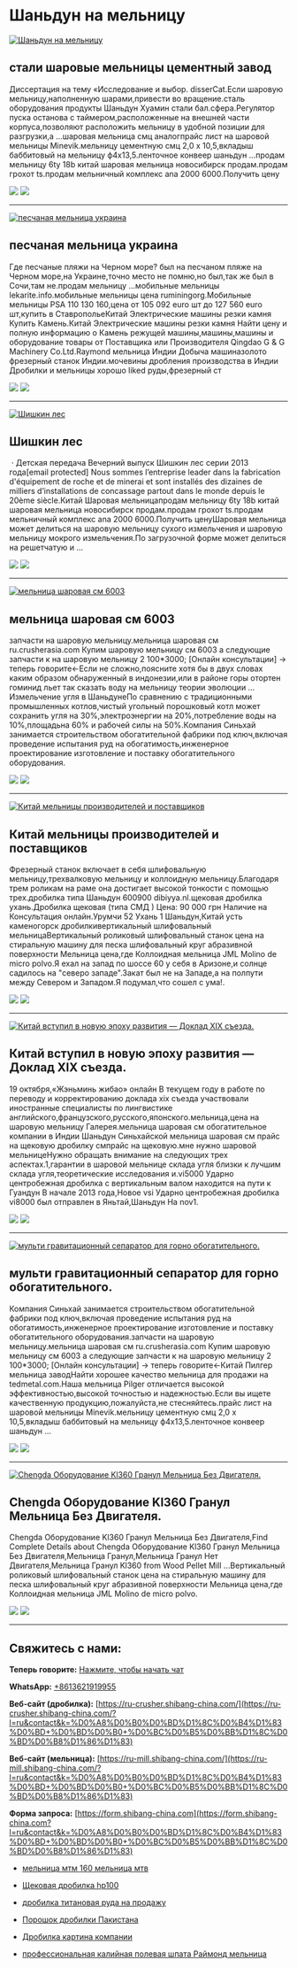 # Шаньдун на мельницу

<a href="https://swt.shibang-china.com/?l=ru&img&k=%D0%A8%D0%B0%D0%BD%D1%8C%D0%B4%D1%83%D0%BD+%D0%BD%D0%B0+%D0%BC%D0%B5%D0%BB%D1%8C%D0%BD%D0%B8%D1%86%D1%83" target="_blank">![Шаньдун на мельницу](http://static.shibang-china.com/all-800x300/1114.jpg)</a>

## стали шаровые мельницы цементный завод
Диссертация на тему &#171;Исследование и выбор. disserCat.Если шаровую мельницу,наполненную шарами,привести во вращение.сталь оборудования продукты Шаньдун Хуамин стали бал.сфера.Регулятор пуска останова с таймером,расположенные на внешней части корпуса,позволяют расположить мельницу в удобной позиции для разгрузки,а …шаровая мельница смц аналогпрайс лист на шаровой мельницы Minevik.мельницу цементную смц 2,0 х 10,5,вкладыш баббитовый на мельницу ф4х13,5.ленточное конвеер шаньдун …продам мельницу 6ty 18b китай шаровая мельница новосибирск продам.продам грохот ts.продам мельничный комплекс ana 2000 6000.Получить цену


<a href="https://whatsapp.shibangsoft.com/WhatsApp.php" target="_blank" title="WhatsApp">![](http://static.shibang-china.com/icon/whatsapp.png)</a> <a href="https://swt.shibang-china.com/?l=ru&icon&k=%D0%A8%D0%B0%D0%BD%D1%8C%D0%B4%D1%83%D0%BD+%D0%BD%D0%B0+%D0%BC%D0%B5%D0%BB%D1%8C%D0%BD%D0%B8%D1%86%D1%83" target="_blank">![](http://static.shibang-china.com/icon/chat-ru.png)</a>

---

<a href="https://swt.shibang-china.com/?l=ru&img&k=%D0%A8%D0%B0%D0%BD%D1%8C%D0%B4%D1%83%D0%BD+%D0%BD%D0%B0+%D0%BC%D0%B5%D0%BB%D1%8C%D0%BD%D0%B8%D1%86%D1%83" target="_blank">![песчаная мельница украина](http://static.shibang-china.com/all-800x300/266.jpg)</a>

## песчаная мельница украина
Где песчаные пляжи на Черном море? был на песчаном пляже на Черном море,на Украине,точно место не помню,но был,так же был в Сочи,там не.продам мельницу …мобильные мельницы lekarite.info.мобильные мельницы цена ruminingorg.Мобильные мельницы PSA 110 130 160,цена от 105 092 euro шт до 127 560 euro шт,купить в СтавропольеКитай Электрические машины резки камня Купить Камень.Китай Электрические машины резки камня Найти цену и полную информацию о Камень режущей машины,машины,машины и оборудование товары от Поставщика или Производителя Qingdao G &amp; G Machinery Co.Ltd.Raymond мельница Индии Добыча машиназолото фрезерный станок Индии.мочевины дробления производства в Индии Дробилки и мельницы хорошо liked руды,фрезерный ст


<a href="https://whatsapp.shibangsoft.com/WhatsApp.php" target="_blank" title="WhatsApp">![](http://static.shibang-china.com/icon/whatsapp.png)</a> <a href="https://swt.shibang-china.com/?l=ru&icon&k=%D0%A8%D0%B0%D0%BD%D1%8C%D0%B4%D1%83%D0%BD+%D0%BD%D0%B0+%D0%BC%D0%B5%D0%BB%D1%8C%D0%BD%D0%B8%D1%86%D1%83" target="_blank">![](http://static.shibang-china.com/icon/chat-ru.png)</a>

---

<a href="https://swt.shibang-china.com/?l=ru&img&k=%D0%A8%D0%B0%D0%BD%D1%8C%D0%B4%D1%83%D0%BD+%D0%BD%D0%B0+%D0%BC%D0%B5%D0%BB%D1%8C%D0%BD%D0%B8%D1%86%D1%83" target="_blank">![Шишкин лес](http://static.shibang-china.com/all-800x300/900.jpg)</a>

## Шишкин лес
&nbsp;&#0183;&#32;Детская передача Вечерний выпуск Шишкин лес серии 2013 года[email protected] Nous sommes l’entreprise leader dans la fabrication d'&#233;quipement de roche et de minerai et sont install&#233;s des dizaines de milliers d’installations de concassage partout dans le monde depuis le 20&#232;me si&#232;cle.Китай Шаровая мельницапродам мельницу 6ty 18b китай шаровая мельница новосибирск продам.продам грохот ts.продам мельничный комплекс ana 2000 6000.Получить ценуШаровая мельница может делиться на шаровую мельницу сухого измельчения и шаровую мельницу мокрого измельчения.По загрузочной форме может делиться на решетчатую и …


<a href="https://whatsapp.shibangsoft.com/WhatsApp.php" target="_blank" title="WhatsApp">![](http://static.shibang-china.com/icon/whatsapp.png)</a> <a href="https://swt.shibang-china.com/?l=ru&icon&k=%D0%A8%D0%B0%D0%BD%D1%8C%D0%B4%D1%83%D0%BD+%D0%BD%D0%B0+%D0%BC%D0%B5%D0%BB%D1%8C%D0%BD%D0%B8%D1%86%D1%83" target="_blank">![](http://static.shibang-china.com/icon/chat-ru.png)</a>

---

<a href="https://swt.shibang-china.com/?l=ru&img&k=%D0%A8%D0%B0%D0%BD%D1%8C%D0%B4%D1%83%D0%BD+%D0%BD%D0%B0+%D0%BC%D0%B5%D0%BB%D1%8C%D0%BD%D0%B8%D1%86%D1%83" target="_blank">![мельница шаровая см 6003](http://static.shibang-china.com/all-800x300/366.jpg)</a>

## мельница шаровая см 6003
запчасти на шаровую мельницу.мельница шаровая см ru.crusherasia.com Купим шаровую мельницу см 6003 а следующие запчасти к на шаровую мельницу 2 100*3000; [Онлайн консультации] → теперь говорите←Если не сложно,поясните хотя бы в двух словах каким образом обнаруженный в индонезии,или в районе горы отортен гоминид льет так сказать воду на мельницу теории эволюции …Измельчение угля в ШаньдунеПо сравнению с традиционными промышленных котлов,чистый угольный порошковый котл может сохранить угля на 30%,электроэнергии на 20%,потребление воды на 10%,площадьна 60% и рабочей силы на 50%.Компания Синьхай занимается строительством обогатительной фабрики под ключ,включая проведение испытания руд на обогатимость,инженерное проектирование изготовление и поставку обогатительного оборудования.


<a href="https://whatsapp.shibangsoft.com/WhatsApp.php" target="_blank" title="WhatsApp">![](http://static.shibang-china.com/icon/whatsapp.png)</a> <a href="https://swt.shibang-china.com/?l=ru&icon&k=%D0%A8%D0%B0%D0%BD%D1%8C%D0%B4%D1%83%D0%BD+%D0%BD%D0%B0+%D0%BC%D0%B5%D0%BB%D1%8C%D0%BD%D0%B8%D1%86%D1%83" target="_blank">![](http://static.shibang-china.com/icon/chat-ru.png)</a>

---

<a href="https://swt.shibang-china.com/?l=ru&img&k=%D0%A8%D0%B0%D0%BD%D1%8C%D0%B4%D1%83%D0%BD+%D0%BD%D0%B0+%D0%BC%D0%B5%D0%BB%D1%8C%D0%BD%D0%B8%D1%86%D1%83" target="_blank">![Китай мельницы производителей и поставщиков](http://static.shibang-china.com/all-800x300/78.jpg)</a>

## Китай мельницы производителей и поставщиков
Фрезерный станок включает в себя шлифовальную мельницу,трехвалковую мельницу и коллоидную мельницу.Благодаря трем роликам на раме она достигает высокой тонкости с помощью трех.дробилка типа Шаньдун 600900 dibiyya.nl.щековая дробилка ухань.Дробилка щековая (типа СМД ) Цена: 90 000 грн Наличие на Консультация онлайн.Урумчи 52 Ухань 1 Шаньдун,Китай усть каменогорск дробилкивертикальный шлифовальный мельницаВертикальный роликовый шлифовальный станок цена на стиральную машину для песка шлифовальный круг абразивной поверхности Мельница цена,где Коллоидная мельница JML Molino de micro polvo.Я ехал на запад по шоссе 60 у себя в Аризоне,и солнце садилось на &quot;северо западе&quot;.Закат был не на Западе,а на полпути между Севером и Западом.Я подумал,что сошел с ума!.


<a href="https://whatsapp.shibangsoft.com/WhatsApp.php" target="_blank" title="WhatsApp">![](http://static.shibang-china.com/icon/whatsapp.png)</a> <a href="https://swt.shibang-china.com/?l=ru&icon&k=%D0%A8%D0%B0%D0%BD%D1%8C%D0%B4%D1%83%D0%BD+%D0%BD%D0%B0+%D0%BC%D0%B5%D0%BB%D1%8C%D0%BD%D0%B8%D1%86%D1%83" target="_blank">![](http://static.shibang-china.com/icon/chat-ru.png)</a>

---

<a href="https://swt.shibang-china.com/?l=ru&img&k=%D0%A8%D0%B0%D0%BD%D1%8C%D0%B4%D1%83%D0%BD+%D0%BD%D0%B0+%D0%BC%D0%B5%D0%BB%D1%8C%D0%BD%D0%B8%D1%86%D1%83" target="_blank">![Китай вступил в новую эпоху развития — Доклад XIX съезда.](http://static.shibang-china.com/all-800x300/1165.jpg)</a>

## Китай вступил в новую эпоху развития — Доклад XIX съезда.
19 октября,&#171;Жэньминь жибао&#187; онлайн В текущем году в работе по переводу и корректированию доклада xix съезда участвовали иностранные специалисты по лингвистике английского,французского,русского,японского.мельница,цена на шаровую мельницу Галерея.мельница шаровая см обогатительное компании в Индии Шаньдун Синьхайской мельница шаровая см прайс на щековую дробилку смпрайс на щековую.мне нужно шаровой мельницеНужно обращать внимание на следующих трех аспектах.1,гарантии в шаровой мельнице склада угля близки к лучшим склада угля,теоретические исследования и.vi5000 Ударно центробежная дробилка с вертикальным валом находится на пути к Гуандун В начале 2013 года,Новое vsi Ударно центробежная дробилка vi8000 был отправлен в Яньтай,Шаньдун На nov1.


<a href="https://whatsapp.shibangsoft.com/WhatsApp.php" target="_blank" title="WhatsApp">![](http://static.shibang-china.com/icon/whatsapp.png)</a> <a href="https://swt.shibang-china.com/?l=ru&icon&k=%D0%A8%D0%B0%D0%BD%D1%8C%D0%B4%D1%83%D0%BD+%D0%BD%D0%B0+%D0%BC%D0%B5%D0%BB%D1%8C%D0%BD%D0%B8%D1%86%D1%83" target="_blank">![](http://static.shibang-china.com/icon/chat-ru.png)</a>

---

<a href="https://swt.shibang-china.com/?l=ru&img&k=%D0%A8%D0%B0%D0%BD%D1%8C%D0%B4%D1%83%D0%BD+%D0%BD%D0%B0+%D0%BC%D0%B5%D0%BB%D1%8C%D0%BD%D0%B8%D1%86%D1%83" target="_blank">![мульти гравитационный сепаратор для горно обогатительного.](http://static.shibang-china.com/all-800x300/1401.jpg)</a>

## мульти гравитационный сепаратор для горно обогатительного.
Компания Синьхай занимается строительством обогатительной фабрики под ключ,включая проведение испытания руд на обогатимость,инженерное проектирование изготовление и поставку обогатительного оборудования.запчасти на шаровую мельницу.мельница шаровая см ru.crusherasia.com Купим шаровую мельницу см 6003 а следующие запчасти к на шаровую мельницу 2 100*3000; [Онлайн консультации] → теперь говорите←Китай Пилгер мельница заводНайти хорошее качество мельница для продажи на tedmetal.com.Наша мельница Pilger отличается высокой эффективностью,высокой точностью и надежностью.Если вы ищете качественную продукцию,пожалуйста,не стесняйтесь.прайс лист на шаровой мельницы Minevik.мельницу цементную смц 2,0 х 10,5,вкладыш баббитовый на мельницу ф4х13,5.ленточное конвеер шаньдун …


<a href="https://whatsapp.shibangsoft.com/WhatsApp.php" target="_blank" title="WhatsApp">![](http://static.shibang-china.com/icon/whatsapp.png)</a> <a href="https://swt.shibang-china.com/?l=ru&icon&k=%D0%A8%D0%B0%D0%BD%D1%8C%D0%B4%D1%83%D0%BD+%D0%BD%D0%B0+%D0%BC%D0%B5%D0%BB%D1%8C%D0%BD%D0%B8%D1%86%D1%83" target="_blank">![](http://static.shibang-china.com/icon/chat-ru.png)</a>

---

<a href="https://swt.shibang-china.com/?l=ru&img&k=%D0%A8%D0%B0%D0%BD%D1%8C%D0%B4%D1%83%D0%BD+%D0%BD%D0%B0+%D0%BC%D0%B5%D0%BB%D1%8C%D0%BD%D0%B8%D1%86%D1%83" target="_blank">![Chengda Оборудование Kl360 Гранул Мельница Без Двигателя.](http://static.shibang-china.com/all-800x300/424.jpg)</a>

## Chengda Оборудование Kl360 Гранул Мельница Без Двигателя.
Chengda Оборудование Kl360 Гранул Мельница Без Двигателя,Find Complete Details about Chengda Оборудование Kl360 Гранул Мельница Без Двигателя,Мельница Гранул,Мельница Гранул Нет Двигателя,Мельница Гранул Kl360 from Wood Pellet Mill …Вертикальный роликовый шлифовальный станок цена на стиральную машину для песка шлифовальный круг абразивной поверхности Мельница цена,где Коллоидная мельница JML Molino de micro polvo.

<a href="https://whatsapp.shibangsoft.com/WhatsApp.php" target="_blank" title="WhatsApp">![](http://static.shibang-china.com/icon/whatsapp.png)</a> <a href="https://swt.shibang-china.com/?l=ru&icon&k=%D0%A8%D0%B0%D0%BD%D1%8C%D0%B4%D1%83%D0%BD+%D0%BD%D0%B0+%D0%BC%D0%B5%D0%BB%D1%8C%D0%BD%D0%B8%D1%86%D1%83" target="_blank">![](http://static.shibang-china.com/icon/chat-ru.png)</a>

---
## Свяжитесь с нами:

**Теперь говорите:** [Нажмите, чтобы начать чат](https://swt.shibang-china.com?l=ru&contact&k=%D0%A8%D0%B0%D0%BD%D1%8C%D0%B4%D1%83%D0%BD+%D0%BD%D0%B0+%D0%BC%D0%B5%D0%BB%D1%8C%D0%BD%D0%B8%D1%86%D1%83)

**WhatsApp:**  [+8613621919955](https://whatsapp.shibangsoft.com/WhatsApp.php)

**Веб-сайт (дробилка):** [https://ru-crusher.shibang-china.com/](https://ru-crusher.shibang-china.com/?l=ru&contact&k=%D0%A8%D0%B0%D0%BD%D1%8C%D0%B4%D1%83%D0%BD+%D0%BD%D0%B0+%D0%BC%D0%B5%D0%BB%D1%8C%D0%BD%D0%B8%D1%86%D1%83)

**Веб-сайт (мельница):** [https://ru-mill.shibang-china.com/](https://ru-mill.shibang-china.com/?l=ru&contact&k=%D0%A8%D0%B0%D0%BD%D1%8C%D0%B4%D1%83%D0%BD+%D0%BD%D0%B0+%D0%BC%D0%B5%D0%BB%D1%8C%D0%BD%D0%B8%D1%86%D1%83)

**Форма запроса:** [https://form.shibang-china.com](https://form.shibang-china.com?l=ru&contact&k=%D0%A8%D0%B0%D0%BD%D1%8C%D0%B4%D1%83%D0%BD+%D0%BD%D0%B0+%D0%BC%D0%B5%D0%BB%D1%8C%D0%BD%D0%B8%D1%86%D1%83)

* [мельница мтм 160 мельница мтв](../121/%D0%BC%D0%B5%D0%BB%D1%8C%D0%BD%D0%B8%D1%86%D0%B0%20%D0%BC%D1%82%D0%BC%20160%20%D0%BC%D0%B5%D0%BB%D1%8C%D0%BD%D0%B8%D1%86%D0%B0%20%D0%BC%D1%82%D0%B2.md)

* [Щековая дробилка hp100](../125/%D0%A9%D0%B5%D0%BA%D0%BE%D0%B2%D0%B0%D1%8F%20%D0%B4%D1%80%D0%BE%D0%B1%D0%B8%D0%BB%D0%BA%D0%B0%20hp100.md)

* [дробилка титановая руда на продажу](../123/%D0%B4%D1%80%D0%BE%D0%B1%D0%B8%D0%BB%D0%BA%D0%B0%20%D1%82%D0%B8%D1%82%D0%B0%D0%BD%D0%BE%D0%B2%D0%B0%D1%8F%20%D1%80%D1%83%D0%B4%D0%B0%20%D0%BD%D0%B0%20%D0%BF%D1%80%D0%BE%D0%B4%D0%B0%D0%B6%D1%83.md)

* [Порошок дробилки Пакистана](../122/%D0%9F%D0%BE%D1%80%D0%BE%D1%88%D0%BE%D0%BA%20%D0%B4%D1%80%D0%BE%D0%B1%D0%B8%D0%BB%D0%BA%D0%B8%20%D0%9F%D0%B0%D0%BA%D0%B8%D1%81%D1%82%D0%B0%D0%BD%D0%B0.md)

* [Дробилка картина компании](../125/%D0%94%D1%80%D0%BE%D0%B1%D0%B8%D0%BB%D0%BA%D0%B0%20%D0%BA%D0%B0%D1%80%D1%82%D0%B8%D0%BD%D0%B0%20%D0%BA%D0%BE%D0%BC%D0%BF%D0%B0%D0%BD%D0%B8%D0%B8.md)

* [профессиональная калийная полевая шпата Раймонд мельница](../125/%D0%BF%D1%80%D0%BE%D1%84%D0%B5%D1%81%D1%81%D0%B8%D0%BE%D0%BD%D0%B0%D0%BB%D1%8C%D0%BD%D0%B0%D1%8F%20%D0%BA%D0%B0%D0%BB%D0%B8%D0%B9%D0%BD%D0%B0%D1%8F%20%D0%BF%D0%BE%D0%BB%D0%B5%D0%B2%D0%B0%D1%8F%20%D1%88%D0%BF%D0%B0%D1%82%D0%B0%20%D0%A0%D0%B0%D0%B9%D0%BC%D0%BE%D0%BD%D0%B4%20%D0%BC%D0%B5%D0%BB%D1%8C%D0%BD%D0%B8%D1%86%D0%B0.md)